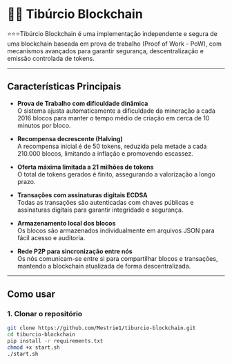# 🧙‍♂️ Tibúrcio Blockchain

⭐⭐⭐Tibúrcio Blockchain é uma implementação independente e segura de uma blockchain baseada em prova de trabalho (Proof of Work - PoW), com mecanismos avançados para garantir segurança, descentralização e emissão controlada de tokens.

---

## Características Principais

- **Prova de Trabalho com dificuldade dinâmica**  
  O sistema ajusta automaticamente a dificuldade da mineração a cada 2016 blocos para manter o tempo médio de criação em cerca de 10 minutos por bloco.

- **Recompensa decrescente (Halving)**  
  A recompensa inicial é de 50 tokens, reduzida pela metade a cada 210.000 blocos, limitando a inflação e promovendo escassez.

- **Oferta máxima limitada a 21 milhões de tokens**  
  O total de tokens gerados é finito, assegurando a valorização a longo prazo.

- **Transações com assinaturas digitais ECDSA**  
  Todas as transações são autenticadas com chaves públicas e assinaturas digitais para garantir integridade e segurança.

- **Armazenamento local dos blocos**  
  Os blocos são armazenados individualmente em arquivos JSON para fácil acesso e auditoria.

- **Rede P2P para sincronização entre nós**  
  Os nós comunicam-se entre si para compartilhar blocos e transações, mantendo a blockchain atualizada de forma descentralizada.

---

## Como usar

### 1. Clonar o repositório

```bash
git clone https://github.com/Mestrie1/tiburcio-blockchain.git
cd tiburcio-blockchain
pip install -r requirements.txt
chmod +x start.sh
./start.sh
